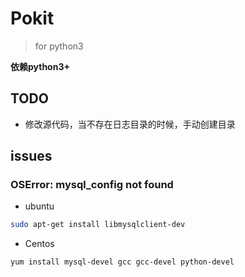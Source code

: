 # Pokit

> for python3

**依赖python3+**


## TODO
* 修改源代码，当不存在日志目录的时候，手动创建目录

## issues

### OSError: mysql_config not found
* ubuntu
```bash
sudo apt-get install libmysqlclient-dev
```

* Centos
```bash
yum install mysql-devel gcc gcc-devel python-devel
```